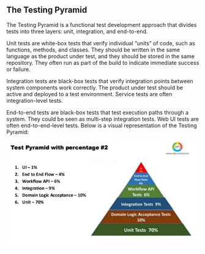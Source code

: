 ## The Testing Pyramid

The Testing Pyramid is a functional test development approach that divides tests into three layers: unit, integration, and end-to-end.

Unit tests are white-box tests that verify individual “units” of code, such as functions, methods, and classes. They should be written in the same language as the product under test, and they should be stored in the same repository. They often run as part of the build to indicate immediate success or failure.

Integration tests are black-box tests that verify integration points between system components work correctly. The product under test should be active and deployed to a test environment. Service tests are often integration-level tests.

End-to-end tests are black-box tests that test execution paths through a system. They could be seen as multi-step integration tests. Web UI tests are often end-to-end-level tests.
Below is a visual representation of the Testing Pyramid:


![Happy Coding](https://github.com/kukuu/AGILITY/blob/master/test-pyramid-coverage.jpg)

